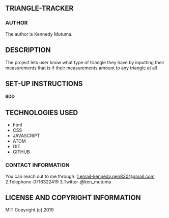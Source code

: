 ## TRIANGLE-TRACKER
### AUTHOR
The author is Kennedy Mutuma.
## DESCRIPTION
The project lets user know what type of triangle they have by inputting their measurements that is if their measurements amount to any triangle at all
## SET-UP INSTRUCTIONS
#### BDD
## TECHNOLOGIES USED
* html
* CSS
* JAVASCRIPT
* ATOM
* GIT
* GITHUB
### CONTACT INFORMATION
You can reach out to me through:
 1.email-kennedy.qen830@gmail.com
 2.Telephone-0716322419
 3.Twitter-@ken_mutuma
## LICENSE AND COPYRIGHT INFORMATION
MIT
Copyright (c) 2019
